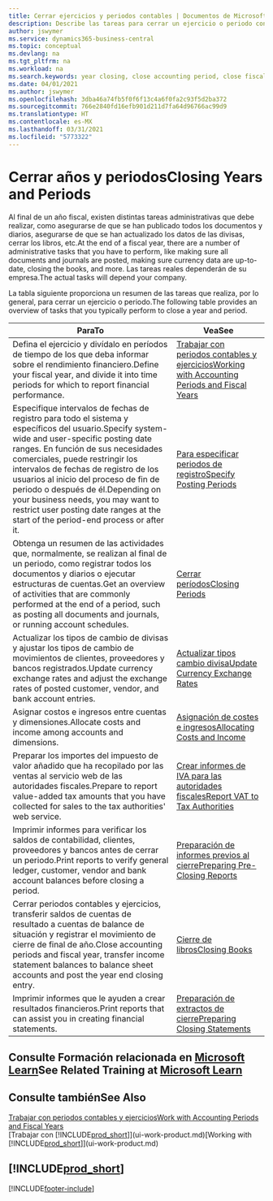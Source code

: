 ```yaml
---
title: Cerrar ejercicios y periodos contables | Documentos de Microsoft
description: Describe las tareas para cerrar un ejercicio o periodo contable, por ejemplo, asegurarse de que se ha registrado los documentos y los diarios, y comprobar los saldos bancarios.
author: jswymer
ms.service: dynamics365-business-central
ms.topic: conceptual
ms.devlang: na
ms.tgt_pltfrm: na
ms.workload: na
ms.search.keywords: year closing, close accounting period, close fiscal year, bank account detailed trial balance
ms.date: 04/01/2021
ms.author: jswymer
ms.openlocfilehash: 3dba46a74fb5f0f6f13c4a6f0fa2c93f5d2ba372
ms.sourcegitcommit: 766e2840fd16efb901d211d7fa64d96766ac99d9
ms.translationtype: HT
ms.contentlocale: es-MX
ms.lasthandoff: 03/31/2021
ms.locfileid: "5773322"
---
```

# <a name="closing-years-and-periods"></a><span data-ttu-id="99a5f-103">Cerrar años y periodos</span><span class="sxs-lookup"><span data-stu-id="99a5f-103">Closing Years and Periods</span></span>

<span data-ttu-id="99a5f-104">Al final de un año fiscal, existen distintas tareas administrativas que debe realizar, como asegurarse de que se han publicado todos los documentos y diarios, asegurarse de que se han actualizado los datos de las divisas, cerrar los libros, etc.</span><span class="sxs-lookup"><span data-stu-id="99a5f-104">At the end of a fiscal year, there are a number of administrative tasks that you have to perform, like making sure all documents and journals are posted, making sure currency data are up-to-date, closing the books, and more.</span></span> <span data-ttu-id="99a5f-105">Las tareas reales dependerán de su empresa.</span><span class="sxs-lookup"><span data-stu-id="99a5f-105">The actual tasks will depend your company.</span></span>

<span data-ttu-id="99a5f-106">La tabla siguiente proporciona un resumen de las tareas que realiza, por lo general, para cerrar un ejercicio o periodo.</span><span class="sxs-lookup"><span data-stu-id="99a5f-106">The following table provides an overview of tasks that you typically perform to close a year and period.</span></span>

| <span data-ttu-id="99a5f-107">Para</span><span class="sxs-lookup"><span data-stu-id="99a5f-107">To</span></span> | <span data-ttu-id="99a5f-108">Vea</span><span class="sxs-lookup"><span data-stu-id="99a5f-108">See</span></span> |
| --- | --- |
| <span data-ttu-id="99a5f-109">Defina el ejercicio y divídalo en períodos de tiempo de los que deba informar sobre el rendimiento financiero.</span><span class="sxs-lookup"><span data-stu-id="99a5f-109">Define your fiscal year, and divide it into time periods for which to report financial performance.</span></span> | [<span data-ttu-id="99a5f-110">Trabajar con periodos contables y ejercicios</span><span class="sxs-lookup"><span data-stu-id="99a5f-110">Working with Accounting Periods and Fiscal Years</span></span>](finance-accounting-periods-and-fiscal-years.md)|
| <span data-ttu-id="99a5f-111">Especifique intervalos de fechas de registro para todo el sistema y específicos del usuario.</span><span class="sxs-lookup"><span data-stu-id="99a5f-111">Specify system-wide and user-specific posting date ranges.</span></span> <span data-ttu-id="99a5f-112">En función de sus necesidades comerciales, puede restringir los intervalos de fechas de registro de los usuarios al inicio del proceso de fin de periodo o después de él.</span><span class="sxs-lookup"><span data-stu-id="99a5f-112">Depending on your business needs, you may want to restrict user posting date ranges at the start of the period-end process or after it.</span></span> |[<span data-ttu-id="99a5f-113">Para especificar periodos de registro</span><span class="sxs-lookup"><span data-stu-id="99a5f-113">Specify Posting Periods</span></span>](finance-how-specify-posting-periods.md) |
| <span data-ttu-id="99a5f-114">Obtenga un resumen de las actividades que, normalmente, se realizan al final de un periodo, como registrar todos los documentos y diarios o ejecutar estructuras de cuentas.</span><span class="sxs-lookup"><span data-stu-id="99a5f-114">Get an overview of activities that are commonly performed at the end of a period, such as posting all documents and journals, or running account schedules.</span></span> |[<span data-ttu-id="99a5f-115">Cerrar períodos</span><span class="sxs-lookup"><span data-stu-id="99a5f-115">Closing Periods</span></span>](year-how-complete-period-end-processes.md) |
| <span data-ttu-id="99a5f-116">Actualizar los tipos de cambio de divisas y ajustar los tipos de cambio de movimientos de clientes, proveedores y bancos registrados.</span><span class="sxs-lookup"><span data-stu-id="99a5f-116">Update currency exchange rates and adjust the exchange rates of posted customer, vendor, and bank account entries.</span></span> |[<span data-ttu-id="99a5f-117">Actualizar tipos cambio divisa</span><span class="sxs-lookup"><span data-stu-id="99a5f-117">Update Currency Exchange Rates</span></span>](finance-how-update-currencies.md) |
| <span data-ttu-id="99a5f-118">Asignar costos e ingresos entre cuentas y dimensiones.</span><span class="sxs-lookup"><span data-stu-id="99a5f-118">Allocate costs and income among accounts and dimensions.</span></span> |[<span data-ttu-id="99a5f-119">Asignación de costes e ingresos</span><span class="sxs-lookup"><span data-stu-id="99a5f-119">Allocating Costs and Income</span></span>](year-allocate-costs-income.md) |
| <span data-ttu-id="99a5f-120">Preparar los importes del impuesto de valor añadido que ha recopilado por las ventas al servicio web de las autoridades fiscales.</span><span class="sxs-lookup"><span data-stu-id="99a5f-120">Prepare to report value-added tax amounts that you have collected for sales to the tax authorities' web service.</span></span> |[<span data-ttu-id="99a5f-121">Crear informes de IVA para las autoridades fiscales</span><span class="sxs-lookup"><span data-stu-id="99a5f-121">Report VAT to Tax Authorities</span></span>](finance-how-report-vat.md)|
| <span data-ttu-id="99a5f-122">Imprimir informes para verificar los saldos de contabilidad, clientes, proveedores y bancos antes de cerrar un periodo.</span><span class="sxs-lookup"><span data-stu-id="99a5f-122">Print reports to verify general ledger, customer, vendor and bank account balances before closing a period.</span></span> |[<span data-ttu-id="99a5f-123">Preparación de informes previos al cierre</span><span class="sxs-lookup"><span data-stu-id="99a5f-123">Preparing Pre-Closing Reports</span></span>](year-prepare-preclose-reports.md) |
| <span data-ttu-id="99a5f-124">Cerrar periodos contables y ejercicios, transferir saldos de cuentas de resultado a cuentas de balance de situación y registrar el movimiento de cierre de final de año.</span><span class="sxs-lookup"><span data-stu-id="99a5f-124">Close accounting periods and fiscal year, transfer income statement balances to balance sheet accounts and post the year end closing entry.</span></span> |[<span data-ttu-id="99a5f-125">Cierre de libros</span><span class="sxs-lookup"><span data-stu-id="99a5f-125">Closing Books</span></span>](year-close-books.md) |
| <span data-ttu-id="99a5f-126">Imprimir informes que le ayuden a crear resultados financieros.</span><span class="sxs-lookup"><span data-stu-id="99a5f-126">Print reports that can assist you in creating financial statements.</span></span> |[<span data-ttu-id="99a5f-127">Preparación de extractos de cierre</span><span class="sxs-lookup"><span data-stu-id="99a5f-127">Preparing Closing Statements</span></span>](year-prepare-close-statement.md) |

## <a name="see-related-training-at-microsoft-learn"></a><span data-ttu-id="99a5f-128">Consulte Formación relacionada en [Microsoft Learn](/learn/modules/close-fiscal-year-dynamics-365-business-central/index)</span><span class="sxs-lookup"><span data-stu-id="99a5f-128">See Related Training at [Microsoft Learn](/learn/modules/close-fiscal-year-dynamics-365-business-central/index)</span></span>

## <a name="see-also"></a><span data-ttu-id="99a5f-129">Consulte también</span><span class="sxs-lookup"><span data-stu-id="99a5f-129">See Also</span></span>

[<span data-ttu-id="99a5f-130">Trabajar con periodos contables y ejercicios</span><span class="sxs-lookup"><span data-stu-id="99a5f-130">Work with Accounting Periods and Fiscal Years</span></span>](finance-accounting-periods-and-fiscal-years.md)  
<span data-ttu-id="99a5f-131">[Trabajar con [!INCLUDE[prod_short](includes/prod_short.md)]](ui-work-product.md)</span><span class="sxs-lookup"><span data-stu-id="99a5f-131">[Working with [!INCLUDE[prod_short](includes/prod_short.md)]](ui-work-product.md)</span></span>

## [!INCLUDE[prod_short](includes/free_trial_md.md)]  


[!INCLUDE[footer-include](includes/footer-banner.md)]